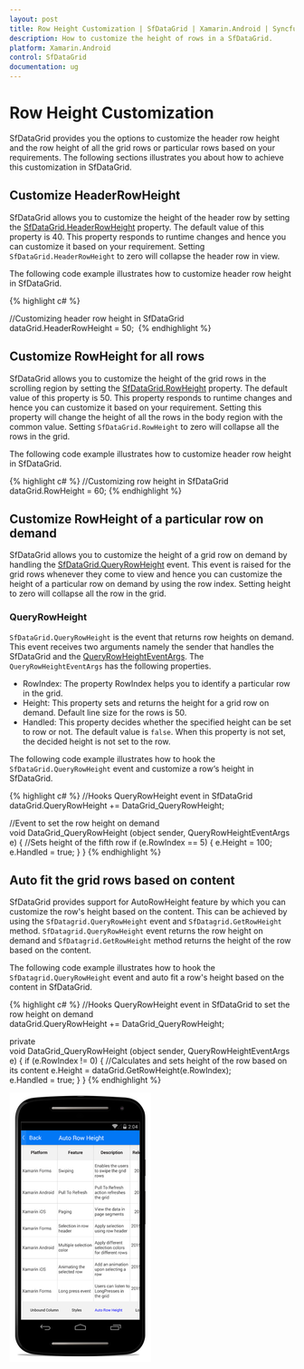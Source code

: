 ```yaml
---
layout: post
title: Row Height Customization | SfDataGrid | Xamarin.Android | Syncfusion
description: How to customize the height of rows in a SfDataGrid.
platform: Xamarin.Android
control: SfDataGrid
documentation: ug
---
```


# Row Height Customization

SfDataGrid provides you the options to customize the header row height and the row height of all the grid rows or particular rows based on your requirements. The following sections illustrates you about how to achieve this customization in SfDataGrid.


## Customize HeaderRowHeight 

SfDataGrid allows you to customize the height of the header row by setting the [SfDataGrid.HeaderRowHeight](http://help.syncfusion.com/cr/cref_files/xamarin/sfdatagrid/Syncfusion.SfDataGrid.XForms~Syncfusion.SfDataGrid.XForms.SfDataGrid~HeaderRowHeight.html) property. The default value of this property is 40. This property responds to runtime changes and hence you can customize it based on your requirement. Setting `SfDataGrid.HeaderRowHeight` to zero will collapse the header row in view.

The following code example illustrates how to customize header row height in SfDataGrid.

{% highlight c# %}

//Customizing header row height in SfDataGrid
dataGrid.HeaderRowHeight = 50;  
{% endhighlight %}


## Customize RowHeight for all rows

SfDataGrid allows you to customize the height of the grid rows in the scrolling region by setting the [SfDataGrid.RowHeight](http://help.syncfusion.com/cr/cref_files/xamarin/sfdatagrid/Syncfusion.SfDataGrid.XForms~Syncfusion.SfDataGrid.XForms.SfDataGrid~RowHeight.html) property. The default value of this property is 50. This property responds to runtime changes and hence you can customize it based on your requirement. Setting this property will change the height of all the rows in the body region with the common value. Setting `SfDataGrid.RowHeight` to zero will collapse all the rows in the grid.

The following code example illustrates how to customize header row height in SfDataGrid.

{% highlight c# %}
//Customizing row height in SfDataGrid
dataGrid.RowHeight = 60;
{% endhighlight %}


## Customize RowHeight of a particular row on demand

SfDataGrid allows you to customize the height of a grid row on demand by handling the [SfDataGrid.QueryRowHeight](http://help.syncfusion.com/cr/cref_files/xamarin/sfdatagrid/Syncfusion.SfDataGrid.XForms~Syncfusion.SfDataGrid.XForms.SfDataGrid~QueryRowHeight_EV.html) event. This event is raised for the grid rows whenever they come to view and hence you can customize the height of a particular row on demand by using the row index. Setting height to zero will collapse all the row in the grid. 

### QueryRowHeight

`SfDataGrid.QueryRowHeight` is the event that returns row heights on demand. This event receives two arguments namely the sender that handles the SfDataGrid and the [QueryRowHeightEventArgs](http://help.syncfusion.com/cr/cref_files/xamarin/sfdatagrid/Syncfusion.SfDataGrid.XForms~Syncfusion.SfDataGrid.XForms.QueryRowHeightEventArgs.html). The `QueryRowHeightEventArgs` has the following properties.

* RowIndex: The property RowIndex helps you to identify a particular row in the grid.
* Height: This property sets and returns the height for a grid row on demand. Default line size for the rows is 50.
* Handled: This property decides whether the specified height can be set to row or not. The default value is `false`. When this property is not set, the decided height is not set to the row.

The following code example illustrates how to hook the `SfDataGrid.QueryRowHeight` event and customize a row‘s height in SfDataGrid.

{% highlight c# %}
//Hooks QueryRowHeight event in SfDataGrid
dataGrid.QueryRowHeight += DataGrid_QueryRowHeight;  

//Event to set the row height on demand
void DataGrid_QueryRowHeight (object sender, QueryRowHeightEventArgs e)
{
    //Sets height of the fifth row
    if (e.RowIndex == 5) {
        e.Height = 100;
        e.Handled = true;
    }
} 
{% endhighlight %}

## Auto fit the grid rows based on content

SfDataGrid provides support for AutoRowHeight feature by which you can customize the row's height based on the content. This can be achieved by using the `SfDatagrid.QueryRowHeight` event and `SfDatagrid.GetRowHeight` method. `SfDatagrid.QueryRowHeight` event returns the row height on demand and `SfDatagrid.GetRowHeight` method returns the height of the row based on the content.

The following code example illustrates how to hook the `SfDatagrid.QueryRowHeight` event and auto fit a row's height based on the content in SfDataGrid.

{% highlight c# %}
//Hooks QueryRowHeight event in SfDataGrid to set the row height on demand
dataGrid.QueryRowHeight += DataGrid_QueryRowHeight;  

private void DataGrid_QueryRowHeight (object sender, QueryRowHeightEventArgs e)
{
    if (e.RowIndex != 0) {
        //Calculates and sets height of the row based on its content 
        e.Height = dataGrid.GetRowHeight(e.RowIndex);
        e.Handled = true;
    }
} 
{% endhighlight %}

![](SfDataGrid_images/AutoRowHeight_Android.png)
